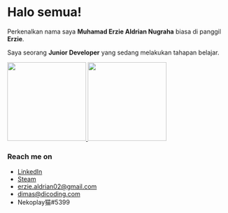 # Halo semua! 

Perkenalkan nama saya **Muhamad Erzie Aldrian Nugraha** biasa di panggil **Erzie**.

Saya seorang **Junior Developer** yang sedang melakukan tahapan belajar.

<p align="left">
<a href="https://github.com/dimasmds">
  <img height="180em" src="https://github-readme-stats-eight-theta.vercel.app/api?username=dimasmds&show_icons=true&theme=algolia&include_all_commits=true&count_private=true"/>
  <img height="180em" src="https://github-readme-stats-eight-theta.vercel.app/api/top-langs/?username=dimasmds&layout=compact&langs_count=8&theme=algolia"/>
</a>
</p>

### Reach me on
- <a href="https://www.linkedin.com/in/muhamad-erzie-aldrian-nugraha-142239213/">LinkedIn</a>
- <a href="https://steamcommunity.com/id/N3nPl4yZz/">Steam</a>
- erzie.aldrian02@gmail.com
- dimas@dicoding.com
- Nekoplay猫#5399
